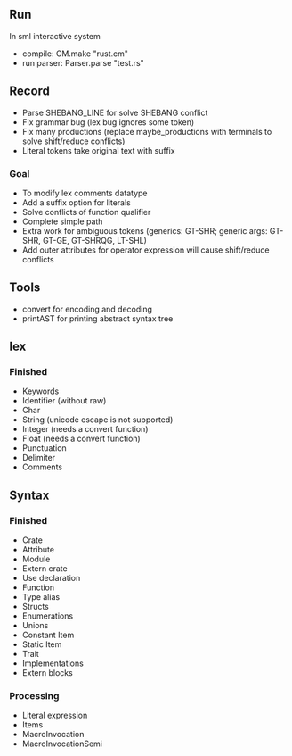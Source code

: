 ## Run
In sml interactive system
+ compile: CM.make "rust.cm"
+ run parser: Parser.parse "test.rs"

## Record
+ Parse SHEBANG_LINE for solve SHEBANG conflict
+ Fix grammar bug (lex bug ignores some token)
+ Fix many productions (replace maybe_productions with terminals to solve shift/reduce conflicts)
+ Literal tokens take original text with suffix
### Goal
+ To modify lex comments datatype
+ Add a suffix option for literals
+ Solve conflicts of function qualifier
+ Complete simple path
+ Extra work for ambiguous tokens
(generics: GT-SHR;
generic args: GT-SHR, GT-GE, GT-SHRQG, LT-SHL)
+ Add outer attributes for operator expression will cause shift/reduce conflicts

## Tools
+ convert for encoding and decoding
+ printAST for printing abstract syntax tree

## lex
### Finished
+ Keywords
+ Identifier (without raw)
+ Char
+ String (unicode escape is not supported)
+ Integer (needs a convert function)
+ Float (needs a convert function)
+ Punctuation
+ Delimiter
+ Comments

## Syntax
### Finished
+ Crate
+ Attribute
+ Module
+ Extern crate
+ Use declaration
+ Function
+ Type alias
+ Structs
+ Enumerations
+ Unions
+ Constant Item
+ Static Item
+ Trait
+ Implementations
+ Extern blocks
### Processing
+ Literal expression
+ Items
+ MacroInvocation
+ MacroInvocationSemi
